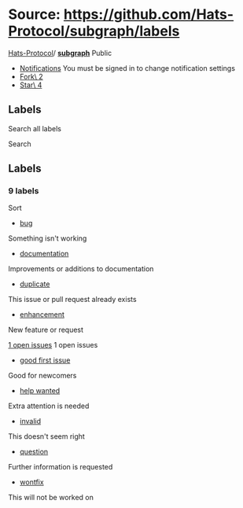 # Source: https://github.com/Hats-Protocol/subgraph/labels

[Hats-Protocol](https://github.com/Hats-Protocol)/ **[subgraph](https://github.com/Hats-Protocol/subgraph)** Public

- [Notifications](https://github.com/login?return_to=%2FHats-Protocol%2Fsubgraph) You must be signed in to change notification settings
- [Fork\\
2](https://github.com/login?return_to=%2FHats-Protocol%2Fsubgraph)
- [Star\\
4](https://github.com/login?return_to=%2FHats-Protocol%2Fsubgraph)


## Labels

Search all labels

Search

## Labels

### 9 labels

Sort

- [bug](https://github.com/Hats-Protocol/subgraph/issues?q=state%3Aopen%20label%3Abug)



Something isn't working

- [documentation](https://github.com/Hats-Protocol/subgraph/issues?q=state%3Aopen%20label%3Adocumentation)



Improvements or additions to documentation

- [duplicate](https://github.com/Hats-Protocol/subgraph/issues?q=state%3Aopen%20label%3Aduplicate)



This issue or pull request already exists

- [enhancement](https://github.com/Hats-Protocol/subgraph/issues?q=state%3Aopen%20label%3Aenhancement)



New feature or request









[1 open issues](https://github.com/Hats-Protocol/subgraph/issues?q=is%3Aopen%20is%3Aissue%20label%3A%22enhancement%22) 1 open issues

- [good first issue](https://github.com/Hats-Protocol/subgraph/issues?q=state%3Aopen%20label%3A%22good%20first%20issue%22)



Good for newcomers

- [help wanted](https://github.com/Hats-Protocol/subgraph/issues?q=state%3Aopen%20label%3A%22help%20wanted%22)



Extra attention is needed

- [invalid](https://github.com/Hats-Protocol/subgraph/issues?q=state%3Aopen%20label%3Ainvalid)



This doesn't seem right

- [question](https://github.com/Hats-Protocol/subgraph/issues?q=state%3Aopen%20label%3Aquestion)



Further information is requested

- [wontfix](https://github.com/Hats-Protocol/subgraph/issues?q=state%3Aopen%20label%3Awontfix)



This will not be worked on
